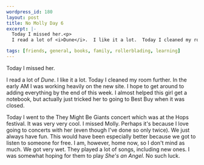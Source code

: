 ```yaml
--- 
wordpress_id: 180
layout: post
title: No Molly Day 6
excerpt: |-
  Today I missed her.<p>
  I read a lot of <i>Dune</i>.  I like it a lot.  Today I cleaned my room further.  In the early AM I was working heavily on the new site.  I hope to get around to adding everything by the end of this week.  I almost helped this girl get a notebook, but actually just tricked her to going to Best Buy when it was closed.<p>Today I went to the They Might Be Giants concert which was at the Hops festival.  It was very very cool.  I missed Molly.  Perhaps it's because I love going to concerts with her (even though I've done so only twice).  We just always have fun.  This would have been especially better because we got to listen to someone for free.  I am, however, home now, so I don't mind as much.  We got very wet.  They played a lot of songs, including new ones.  I was somewhat hoping for them to play <i>She's an Angel</i>.  No such luck.

tags: [friends, general, books, family, rollerblading, learning]
---
```


Today I missed her.<p>
I read a lot of <i>Dune</i>.  I like it a lot.  Today I cleaned my room further.  In the early AM I was working heavily on the new site.  I hope to get around to adding everything by the end of this week.  I almost helped this girl get a notebook, but actually just tricked her to going to Best Buy when it was closed.<p>Today I went to the They Might Be Giants concert which was at the Hops festival.  It was very very cool.  I missed Molly.  Perhaps it's because I love going to concerts with her (even though I've done so only twice).  We just always have fun.  This would have been especially better because we got to listen to someone for free.  I am, however, home now, so I don't mind as much.  We got very wet.  They played a lot of songs, including new ones.  I was somewhat hoping for them to play <i>She's an Angel</i>.  No such luck.
